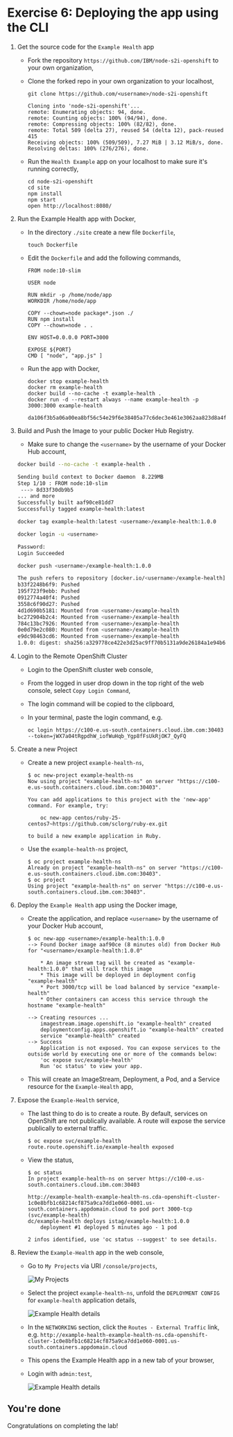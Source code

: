 # Exercise 6: Deploying the app using the CLI

1. Get the source code for the `Example Health` app

    * Fork the repository `https://github.com/IBM/node-s2i-openshift` to your own organization,

    * Clone the forked repo in your own organization to your localhost,

        ```console
        git clone https://github.com/<username>/node-s2i-openshift

        Cloning into 'node-s2i-openshift'...
        remote: Enumerating objects: 94, done.
        remote: Counting objects: 100% (94/94), done.
        remote: Compressing objects: 100% (82/82), done.
        remote: Total 509 (delta 27), reused 54 (delta 12), pack-reused 415
        Receiving objects: 100% (509/509), 7.27 MiB | 3.12 MiB/s, done.
        Resolving deltas: 100% (276/276), done.
        ```

    * Run the `Health Example` app on your localhost to make sure it's running correctly,

        ```console
        cd node-s2i-openshift
        cd site
        npm install
        npm start
        open http://localhost:8080/
        ```

1. Run the Example Health app with Docker,

    * In the directory `./site` create a new file `Dockerfile`,

        ```console
        touch Dockerfile
        ```

    * Edit the `Dockerfile` and add the following commands,

        ```text
        FROM node:10-slim

        USER node

        RUN mkdir -p /home/node/app
        WORKDIR /home/node/app

        COPY --chown=node package*.json ./
        RUN npm install
        COPY --chown=node . .

        ENV HOST=0.0.0.0 PORT=3000

        EXPOSE ${PORT}
        CMD [ "node", "app.js" ]
        ```

    * Run the app with Docker,

        ```console
        docker stop example-health
        docker rm example-health
        docker build --no-cache -t example-health .
        docker run -d --restart always --name example-health -p 3000:3000 example-health

        da106f3b5a06a00ea8bf56c54e29f6e38405a77c6dec3e461e3062aa823d8a4f
        ```

1. Build and Push the Image to your public Docker Hub Registry.

    * Make sure to change the `<username>` by the username of your Docker Hub account,

    ```bash
    docker build --no-cache -t example-health .

    Sending build context to Docker daemon  8.229MB
    Step 1/10 : FROM node:10-slim
     ---> 8d33f30db9b5
    ... and more
    Successfully built aaf90ce81dd7
    Successfully tagged example-health:latest
    ```

    ```bash
    docker tag example-health:latest <username>/example-health:1.0.0
    ```

    ```bash
    docker login -u <username>

    Password:
    Login Succeeded
    ```

    ```bash
    docker push <username>/example-health:1.0.0

    The push refers to repository [docker.io/<username>/example-health]
    b33f2248b6f9: Pushed
    195f723f9ebb: Pushed
    0912774a40f4: Pushed
    3558c6f90d27: Pushed
    4d1d690b5181: Mounted from <username>/example-health
    bc272904b2c4: Mounted from <username>/example-health
    784c13bc7926: Mounted from <username>/example-health
    0e0d79e2c080: Mounted from <username>/example-health
    e9dc98463cd6: Mounted from <username>/example-health
    1.0.0: digest: sha256:a329778ce422e3d25ac9ff70b5131a9de26184a1e94b6d08844ea4f361519fd7 size: 2205
    ```

1. Login to the Remote OpenShift Cluster

    * Login to the OpenShift cluster web console,
    * From the logged in user drop down in the top right of the web console, select `Copy Login Command`,
    * The login command will be copied to the clipboard,
    * In your terminal, paste the login command, e.g.

        ```console
        oc login https://c100-e.us-south.containers.cloud.ibm.com:30403 --token=jWX7a04tRgpdhW_iofWuHqb_Ygp8fFsUkRjOK7_QyFQ
        ```

1. Create a new Project

    * Create a new project `example-health-ns`,

        ```console
        $ oc new-project example-health-ns
        Now using project "example-health-ns" on server "https://c100-e.us-south.containers.cloud.ibm.com:30403".

        You can add applications to this project with the 'new-app' command. For example, try:

            oc new-app centos/ruby-25-centos7~https://github.com/sclorg/ruby-ex.git

        to build a new example application in Ruby.
        ```

    * Use the `example-health-ns` project,

        ```console
        $ oc project example-health-ns
        Already on project "example-health-ns" on server "https://c100-e.us-south.containers.cloud.ibm.com:30403".
        $ oc project
        Using project "example-health-ns" on server "https://c100-e.us-south.containers.cloud.ibm.com:30403".
        ```

1. Deploy the `Example Health` app using the Docker image,

    * Create the application, and replace `<username>` by the username of your Docker Hub account,

        ```console
        $ oc new-app <username>/example-health:1.0.0
        --> Found Docker image aaf90ce (8 minutes old) from Docker Hub for "<username>/example-health:1.0.0"

            * An image stream tag will be created as "example-health:1.0.0" that will track this image
            * This image will be deployed in deployment config "example-health"
            * Port 3000/tcp will be load balanced by service "example-health"
            * Other containers can access this service through the hostname "example-health"

        --> Creating resources ...
            imagestream.image.openshift.io "example-health" created
            deploymentconfig.apps.openshift.io "example-health" created
            service "example-health" created
        --> Success
            Application is not exposed. You can expose services to the outside world by executing one or more of the commands below:
            'oc expose svc/example-health'
            Run 'oc status' to view your app.
        ```

    * This will create an ImageStream, Deployment, a Pod, and a Service resource for the `Example-Health` app,

1. Expose the `Example-Health` service,

    * The last thing to do is to create a route. By default, services on OpenShift are not publically available. A route will expose the service publically to external traffic.

        ```console
        $ oc expose svc/example-health
        route.route.openshift.io/example-health exposed
        ```

    * View the status,

        ```console
        $ oc status
        In project example-health-ns on server https://c100-e.us-south.containers.cloud.ibm.com:30403

        http://example-health-example-health-ns.cda-openshift-cluster-1c0e8bfb1c68214cf875a9ca7dd1e060-0001.us-south.containers.appdomain.cloud to pod port 3000-tcp (svc/example-health)
        dc/example-health deploys istag/example-health:1.0.0
            deployment #1 deployed 5 minutes ago - 1 pod

        2 infos identified, use 'oc status --suggest' to see details.
        ```

1. Review the `Example-Health` app in the web console,

    * Go to `My Projects` via URI `/console/projects`,

        ![My Projects](../.gitbook/assets/oc-my-projects.png)

    * Select the project `example-health-ns`, unfold the `DEPLOYMENT CONFIG` for `example-health` application details,

        ![Example Health details](../.gitbook/assets/oc-example-health-details.png)

    * In the `NETWORKING` section, click the `Routes - External Traffic` link, e.g. `http://example-health-example-health-ns.cda-openshift-cluster-1c0e8bfb1c68214cf875a9ca7dd1e060-0001.us-south.containers.appdomain.cloud`

    * This opens the Example Health app in a new tab of your browser,
    * Login with `admin:test`,

        ![Example Health details](../.gitbook/assets/example-health-app.png)

## You're done

Congratulations on completing the lab!
